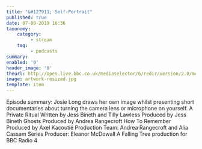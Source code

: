 ```yaml
---
title: "&#127911; Self-Portrait"
published: true
date: 07-09-2019 16:36
taxonomy:
    category:
         - stream
    tag:
         - podcasts
summary:
enabled: '0'
header_image: '0'
theurl: http://open.live.bbc.co.uk/mediaselector/6/redir/version/2.0/mediaset/audio-nondrm-download/proto/http/vpid/p07lqd0d.mp3
image: artwork-resized.jpg
template: item
---
```

 
Episode summary: Josie Long draws her own image whilst presenting short documentaries about turning the camera lens or microphone on yourself. A Private Ritual Written by Jess Bineth and Tilly Lawless Produced by Jess Bineth Ghosts Produced by Andrea Rangecroft How To Remember Produced by Axel Kacoutié‏ Production Team: Andrea Rangecroft and Alia Cassam Series Producer: Eleanor McDowall A Falling Tree production for BBC Radio 4
